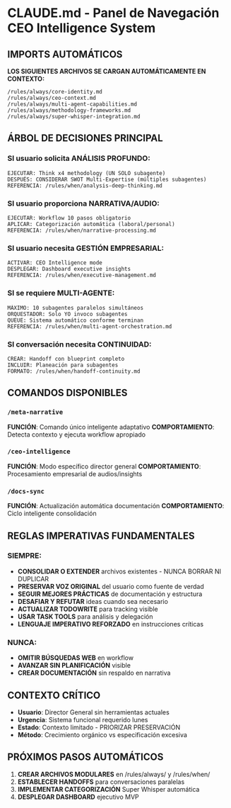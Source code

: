 # CLAUDE.md - Panel de Navegación CEO Intelligence System

## IMPORTS AUTOMÁTICOS
**LOS SIGUIENTES ARCHIVOS SE CARGAN AUTOMÁTICAMENTE EN CONTEXTO:**

```import
/rules/always/core-identity.md
/rules/always/ceo-context.md  
/rules/always/multi-agent-capabilities.md
/rules/always/methodology-frameworks.md
/rules/always/super-whisper-integration.md
```

## ÁRBOL DE DECISIONES PRINCIPAL

### SI usuario solicita ANÁLISIS PROFUNDO:
```
EJECUTAR: Think x4 methodology (UN SOLO subagente)
DESPUÉS: CONSIDERAR SWOT Multi-Expertise (múltiples subagentes)
REFERENCIA: /rules/when/analysis-deep-thinking.md
```

### SI usuario proporciona NARRATIVA/AUDIO:
```
EJECUTAR: Workflow 10 pasos obligatorio
APLICAR: Categorización automática (laboral/personal)
REFERENCIA: /rules/when/narrative-processing.md
```

### SI usuario necesita GESTIÓN EMPRESARIAL:
```
ACTIVAR: CEO Intelligence mode
DESPLEGAR: Dashboard executive insights
REFERENCIA: /rules/when/executive-management.md
```

### SI se requiere MULTI-AGENTE:
```
MÁXIMO: 10 subagentes paralelos simultáneos
ORQUESTADOR: Solo YO invoco subagentes
QUEUE: Sistema automático conforme terminan
REFERENCIA: /rules/when/multi-agent-orchestration.md
```

### SI conversación necesita CONTINUIDAD:
```
CREAR: Handoff con blueprint completo
INCLUIR: Planeación para subagentes
FORMATO: /rules/when/handoff-continuity.md
```

## COMANDOS DISPONIBLES

### `/meta-narrative`
**FUNCIÓN**: Comando único inteligente adaptativo
**COMPORTAMIENTO**: Detecta contexto y ejecuta workflow apropiado

### `/ceo-intelligence`  
**FUNCIÓN**: Modo específico director general
**COMPORTAMIENTO**: Procesamiento empresarial de audios/insights

### `/docs-sync`
**FUNCIÓN**: Actualización automática documentación
**COMPORTAMIENTO**: Ciclo inteligente consolidación

## REGLAS IMPERATIVAS FUNDAMENTALES

### SIEMPRE:
- **CONSOLIDAR O EXTENDER** archivos existentes - NUNCA BORRAR NI DUPLICAR
- **PRESERVAR VOZ ORIGINAL** del usuario como fuente de verdad
- **SEGUIR MEJORES PRÁCTICAS** de documentación y estructura  
- **DESAFIAR Y REFUTAR** ideas cuando sea necesario
- **ACTUALIZAR TODOWRITE** para tracking visible
- **USAR TASK TOOLS** para análisis y delegación
- **LENGUAJE IMPERATIVO REFORZADO** en instrucciones críticas

### NUNCA:
- **OMITIR BÚSQUEDAS WEB** en workflow
- **AVANZAR SIN PLANIFICACIÓN** visible
- **CREAR DOCUMENTACIÓN** sin respaldo en narrativa

## CONTEXTO CRÍTICO
- **Usuario**: Director General sin herramientas actuales
- **Urgencia**: Sistema funcional requerido lunes
- **Estado**: Contexto limitado - PRIORIZAR PRESERVACIÓN
- **Método**: Crecimiento orgánico vs especificación excesiva

## PRÓXIMOS PASOS AUTOMÁTICOS
1. **CREAR ARCHIVOS MODULARES** en /rules/always/ y /rules/when/
2. **ESTABLECER HANDOFFS** para conversaciones paralelas  
3. **IMPLEMENTAR CATEGORIZACIÓN** Super Whisper automática
4. **DESPLEGAR DASHBOARD** ejecutivo MVP